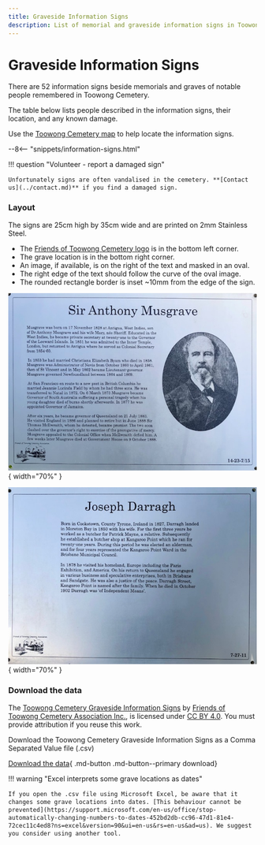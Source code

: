 ```yaml
---
title: Graveside Information Signs
description: List of memorial and graveside information signs in Toowong Cemetery 
---
```


# Graveside Information Signs

There are 52 information signs beside memorials and graves of notable people remembered in Toowong Cemetery.

<!--
![information sign](../assets/information sign.jpg){ width="32.33%"  class="full-width" }
-->

The table below lists people described in the information signs, their location, and any known damage.

Use the <a href="../../assets/toowong-cemetery-map-large.jpg" target="_blank" title="View the map in a new tab">Toowong Cemetery map</a> to help locate the information signs.

--8<-- "snippets/information-signs.html"

!!! question "Volunteer - report a damaged sign"

    Unfortunately signs are often vandalised in the cemetery. **[Contact us](../contact.md)** if you find a damaged sign.

    
### Layout

The signs are 25cm high by 35cm wide and are printed on 2mm Stainless Steel.

- The [Friends of Toowong Cemetery logo](../../assets/fotc-gates.jpg) is in the bottom left corner.
- The grave location is in the bottom right corner. 
- An image, if available, is on the right of the text and masked in an oval.
- The right edge of the text should follow the curve of the oval image.
- The rounded rectangle border is inset ~10mm from the edge of the sign.

![Example Information Sign with image](../../assets/anthony-musgrave-information-sign.jpg){ width="70%" }

![Example Information Sign](../../assets/joseph-darragh-information-sign.jpg){ width="70%" }

<!--
Manufactured by [Armsign](https://www.armsign.com.au)
-->

### Download the data

The [Toowong Cemetery Graveside Information Signs](information-signs.md) by [Friends of Toowong Cemetery Association Inc.](../index.md), is licensed under [CC BY 4.0](https://creativecommons.org/licenses/by/4.0/). You must provide attribution if you reuse this work.

Download the Toowong Cemetery Graveside Information Signs as a Comma Separated Value file</a> (.csv)

[Download the data][data]{ .md-button .md-button--primary download}

[data]: ../../assets/data/information-signs.csv


!!! warning "Excel interprets some grave locations as dates"

    If you open the .csv file using Microsoft Excel, be aware that it changes some grave locations into dates. [This behaviour cannot be prevented](https://support.microsoft.com/en-us/office/stop-automatically-changing-numbers-to-dates-452bd2db-cc96-47d1-81e4-72cec11c4ed8?ns=excel&version=90&ui=en-us&rs=en-us&ad=us). We suggest you consider using another tool.